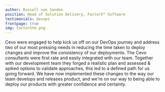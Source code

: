 ```yaml
---
author: Russell van Sanden
position: Head of Solution Delivery, Factor5™ Software
testimonials: devops
frontpage: true
img: factor5tm.png
---
```

Cevo were engaged to help kick us off on our DevOps journey and address two of our most pressing needs in reducing the time taken to deploy changes and improve the consistency of our deployments.  The Cevo consultants were first rate and easily integrated with our team. Together with our development team they forged a realistic plan and assessed & spiked options to validate approaches, this led to a defined path for us going forward. We have now implemented these changes to the way our team develops and releases product, and we're on our way to being able to deploy our products with greater confidence and certainty.
